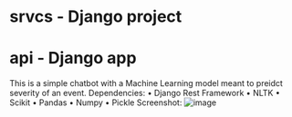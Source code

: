 # srvcs - Django project
# api - Django app
This is a simple chatbot with a Machine Learning model meant to preidct severity of an event.
Dependencies:
•	Django Rest Framework
•	NLTK
•	Scikit
•	Pandas
•	Numpy
•	Pickle
Screenshot:
![image](https://user-images.githubusercontent.com/42583789/114301381-28a32900-9ae2-11eb-9a03-8a19e45451c8.png)
